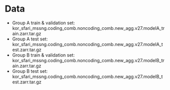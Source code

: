 # Data
- Group A train & validation set: kor_sfari_mssng.coding_comb.noncoding_comb.new_agg.v27.modelA_train.zarr.tar.gz
- Group A test set: kor_sfari_mssng.coding_comb.noncoding_comb.new_agg.v27.modelA_test.zarr.tar.gz
- Group B train & validation set: kor_sfari_mssng.coding_comb.noncoding_comb.new_agg.v27.modelB_train.zarr.tar.gz
- Group B test set: kor_sfari_mssng.coding_comb.noncoding_comb.new_agg.v27.modelB_test.zarr.tar.gz
